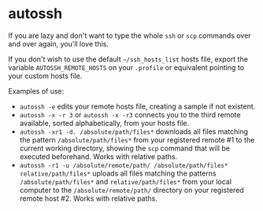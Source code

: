 # autossh

If you are lazy and don't want to type the whole `ssh` or `scp` commands over and over again, you'll love this.

If you don't wish to use the default `~/ssh_hosts_list` hosts file, export the variable `AUTOSSH_REMOTE_HOSTS` on your `.profile` or equivalent pointing to your custom hosts file.

Examples of use:

- `autossh -e` edits your remote hosts file, creating a sample if not existent.
- `autossh -x -r 3` or `autossh -x -r3` connects you to the third remote available, sorted alphabetically, from your hosts file.
- `autossh -xr1 -d. /absolute/path/files*` downloads all files matching the pattern `/absolute/path/files*` from your registered remote #1 to the current working directory, showing the `scp` command that will be executed beforehand. Works with relative paths.
- `autossh -r1 -u /absolute/remote/path/ /absolute/path/files* relative/path/files*` uploads all files matching the patterns `/absolute/path/files*` and `relative/path/files*` from your local computer to the `/absolute/remote/path/` directory on your registered remote host #2. Works with relative paths.
